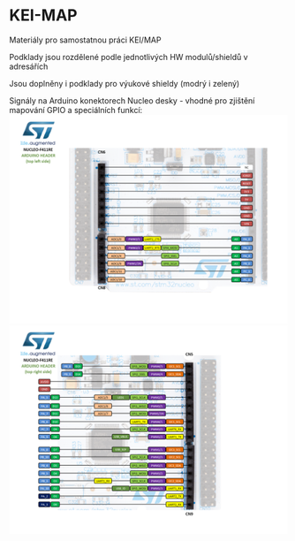 # KEI-MAP
Materiály pro samostatnou práci KEI/MAP

Podklady jsou rozdělené podle jednotlivých HW modulů/shieldů v adresářích

Jsou doplněny i podklady pro výukové shieldy (modrý i zelený)

Signály na Arduino konektorech Nucleo desky - vhodné pro zjištění mapování GPIO a speciálních funkcí:
![Left](./nucleo_f411re_2017_11_14_ard_left.png)
![Right](./nucleo_f411re_2017_11_14_ard_right.png)

